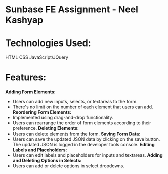 # Sunbase FE Assignment - Neel Kashyap

# Technologies Used:
HTML
CSS
JavaScript/JQuery

# Features:
**Adding Form Elements:**
- Users can add new inputs, selects, or textareas to the form.
- There's no limit on the number of each element that users can add.
**Reordering Form Elements:**
- Implemented using drag-and-drop functionality.
- Users can rearrange the order of form elements according to their preference.
**Deleting Elements:**
- Users can delete elements from the form.
**Saving Form Data:**
- Users can save the updated JSON data by clicking on the save button. The updated JSON is logged in the developer tools console.
**Editing Labels and Placeholders:**
- Users can edit labels and placeholders for inputs and textareas.
**Adding and Deleting Options in Selects:**
- Users can add or delete options in select dropdowns.
